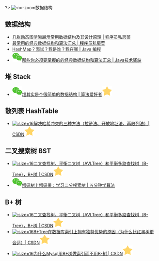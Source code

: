 ?> ![](https://notes.abelsu7.top/_media/stack.svg ':no-zoom')数据结构

## 数据结构

- <img src='https://notes.abelsu7.top/_media/star.svg' alt data-no-zoom></img>[几张动态图清晰展示常用数据结构及其设计原理 | 程序员私房菜](https://mp.weixin.qq.com/s/Ri-DOhKzjj8jHx_Xy3okiA)
- <img src='https://notes.abelsu7.top/_media/star.svg' alt data-no-zoom></img>[最常用的经典数据结构和算法汇总 | 程序员私房菜](https://mp.weixin.qq.com/s/WIAVIlh1yIEUcbgoHtRsxw)
- [HashMap？面试？我是谁？我在哪 | Java 编程](https://mp.weixin.qq.com/s/5tuG_kz3Xn8nwcmPstKLuw)
- [![](logo/wechat.svg)那些你必须要掌握的的经典数据结构和算法汇总 | Java技术驿站](https://mp.weixin.qq.com/s/BnSGydkus8VTaAf-lZaIIw)

## 堆 Stack

- [![](logo/wechat.svg)堆其实是个很简单的数据结构 | 算法爱好者![](logo/star.svg)](https://mp.weixin.qq.com/s/uset3_bbDNiU6Sqk44m0Ig)

## 散列表 HashTable

- [![](logo/csdn.ico ':size=16')解决哈希冲突的三种方法（拉链法、开放地址法、再散列法）| CSDN![](logo/star.svg)](https://blog.csdn.net/qq_32595453/article/details/80660676)

## 二叉搜索树 BST

- [![](logo/csdn.ico ':size=16')二叉查找树、平衡二叉树（AVLTree）和平衡多路查找树（B-Tree），B+树 | CSDN![](logo/star.svg)](https://blog.csdn.net/qq_21993785/article/details/80576642)
- [![](logo/wechat.svg)懵逼树上懵逼果：学习二分搜索树 | 五分钟学算法](https://mp.weixin.qq.com/s/VpzVhbLearwlPF4aS9JWKg)

## B+ 树

- [![](logo/csdn.ico ':size=16')二叉查找树、平衡二叉树（AVLTree）和平衡多路查找树（B-Tree），B+树 | CSDN![](logo/star.svg)](https://blog.csdn.net/qq_21993785/article/details/80576642)
- [![](logo/csdn.ico ':size=16')B+Tree在数据库索引上拥有独特优势的原因（为什么比红黑树更合适）| CSDN![](logo/star.svg)](https://blog.csdn.net/qq_21993785/article/details/80580679)
- [![](logo/csdn.ico ':size=16')为什么Mysql用B+树做索引而不用B-树 | CSDN![](logo/star.svg)](https://blog.csdn.net/ligupeng7929/article/details/79529072)